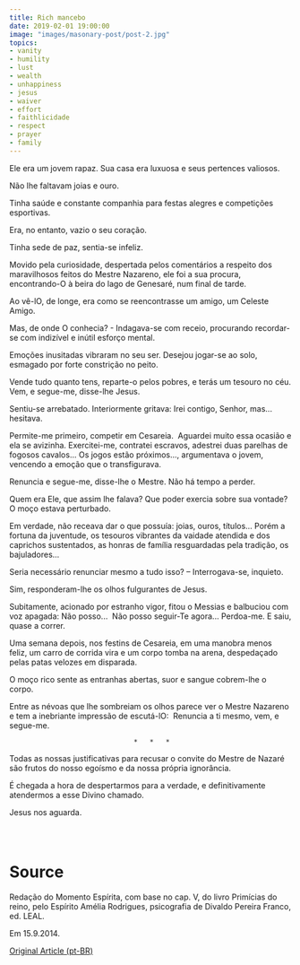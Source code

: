 ```yaml
---
title: Rich mancebo
date: 2019-02-01 19:00:00
image: "images/masonary-post/post-2.jpg"
topics: 
- vanity
- humility
- lust
- wealth
- unhappiness
- jesus
- waiver
- effort
- faithlicidade
- respect
- prayer
- family
---
```


Ele era um jovem rapaz. Sua casa era luxuosa e seus pertences valiosos.

Não lhe faltavam joias e ouro.

Tinha saúde e constante companhia para festas alegres e competições esportivas.

Era, no entanto, vazio o seu coração.

Tinha sede de paz, sentia-se infeliz.

Movido pela curiosidade, despertada pelos comentários a respeito dos
maravilhosos feitos do Mestre Nazareno, ele foi a sua procura, encontrando-O à
beira do lago de Genesaré, num final de tarde.

Ao vê-lO, de longe, era como se reencontrasse um amigo, um Celeste Amigo.

Mas, de onde O conhecia? - Indagava-se com receio, procurando recordar-se com
indizível e inútil esforço mental.

Emoções inusitadas vibraram no seu ser. Desejou jogar-se ao solo, esmagado por
forte constrição no peito.

Vende tudo quanto tens, reparte-o pelos pobres, e terás um tesouro no céu. Vem,
e segue-me, disse-lhe Jesus.

Sentiu-se arrebatado. Interiormente gritava: Irei contigo, Senhor, mas... 
hesitava.

Permite-me primeiro, competir em Cesareia.  Aguardei muito essa ocasião e ela
se avizinha. Exercitei-me, contratei escravos, adestrei duas parelhas de
fogosos cavalos... Os jogos estão próximos..., argumentava o jovem, vencendo a
emoção que o transfigurava.

Renuncia e segue-me, disse-lhe o Mestre. Não há tempo a perder.

Quem era Ele, que assim lhe falava? Que poder exercia sobre sua vontade? O moço
estava perturbado.

Em verdade, não receava dar o que possuía: joias, ouros, títulos... Porém a
fortuna da juventude, os tesouros vibrantes da vaidade atendida e dos caprichos
sustentados, as honras de família resguardadas pela tradição, os bajuladores...

Seria necessário renunciar mesmo a tudo isso? – Interrogava-se, inquieto.

Sim, responderam-lhe os olhos fulgurantes de Jesus.

Subitamente, acionado por estranho vigor, fitou o Messias e balbuciou com voz
apagada: Não posso...  Não posso seguir-Te agora... Perdoa-me. E saiu, quase a
correr.

Uma semana depois, nos festins de Cesareia, em uma manobra menos feliz, um
carro de corrida vira e um corpo tomba na arena, despedaçado pelas patas
velozes em disparada.

O moço rico sente as entranhas abertas, suor e sangue cobrem-lhe o corpo.

Entre as névoas que lhe sombreiam os olhos parece ver o Mestre Nazareno e tem a
inebriante impressão de escutá-lO:  Renuncia a ti mesmo, vem, e segue-me.

                                   *   *   *

Todas as nossas justificativas para recusar o convite do Mestre de Nazaré são
frutos do nosso egoísmo e da nossa própria ignorância.

É chegada a hora de despertarmos para a verdade, e definitivamente atendermos a
esse Divino chamado.

Jesus nos aguarda.

                                                                               

# Source
Redação do Momento Espírita, com base no cap. V,
do livro Primícias do reino, pelo Espírito Amélia Rodrigues,
psicografia de Divaldo Pereira Franco, ed. LEAL.

Em 15.9.2014.

[Original Article (pt-BR)](http://momento.com.br/pt/ler_texto.php?id=4274)
